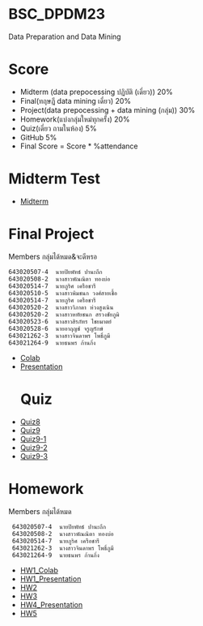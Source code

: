 # BSC_DPDM23
Data Preparation and Data Mining
# Score
- Midterm (data prepocessing ปฏิบัติ (เดี่ยว)) 20%
- Final(ทฤษฎี data mining เดี่ยว) 20%
- Project(data prepocessing + data mining (กลุ่ม)) 30%
- Homework(แบ่งกลุ่มใหม่ทุกครั้ง) 20%
- Quiz(เดี่ยว ถามในห้อง) 5%
- GitHub 5%
- Final Score = Score * %attendance

# Midterm Test
- [Midterm](https://colab.research.google.com/github/Piyaphat23/BSC_DPDM23/blob/main/midterm_bscdpdm23.ipynb)
# Final Project
  Members
กลุ่มได้หมด&จะดีหรอ
  ```
 643020507-4  นายปิยพัทธ์ ปานะถึก        
 643020508-2  นางสาวพัณณิตา ทองบ่อ      
 643020514-7  นายภูริศ เครือชารี           
 643020510-5  นางสาวพิมชนก วงศ์สายเชื้อ   
 643020514-7  นายภูริศ เครือชารี           
 643020520-2  นางสาววิภาดา ห่วงสูงเนิน     
 643020520-2  นางสาวหทัยชนก สรวงชัยภูมิ   
 643020523-6  นางสาวสิรภัทร ไชยมาตย์     
 643020528-6  นายอาฤญช์ จรูญรักษ์        
 643021262-3  นางสาวจินดาพร โพธิ์ภูมี     
 643021264-9  นายธนพร ก้านกิ่ง          
```

- [Colab](https://colab.research.google.com/github/Piyaphat23/BSC_DPDM23/blob/main/Internet.ipynb)
- [Presentation](https://drive.google.com/drive/folders/10_nORXbTSoFDVPMxfe9iC2FkfH4_lIdU?usp=drive_link)
  # Quiz
- [Quiz8](https://github.com/Piyaphat23/BSC_DPDM23/blob/main/Quiz8.pdf)
- [Quiz9](https://github.com/Piyaphat23/BSC_DPDM23/blob/main/quiz9.pdf)
- [Quiz9-1](https://github.com/Piyaphat23/BSC_DPDM23/blob/main/quiz9%20(1).pdf)
- [Quiz9-2](https://github.com/Piyaphat23/BSC_DPDM23/blob/main/quiz9%20(2).pdf)
- [Quiz9-3](https://github.com/Piyaphat23/BSC_DPDM23/blob/main/quiz9%20(3).pdf)
 # Homework
  Members
กลุ่มได้หมด
``` 
 643020507-4  นายปิยพัทธ์ ปานะถึก        
 643020508-2  นางสาวพัณณิตา ทองบ่อ      
 643020514-7  นายภูริศ เครือชารี
 643021262-3  นางสาวจินดาพร โพธิ์ภูมี     
 643021264-9  นายธนพร ก้านกิ่ง
``` 
- [HW1_Colab](https://github.com/Piyaphat23/BSC_DPDM23/blob/main/Frequent_Patterns_(Association_Rules).ipynb)
- [HW1_Presentation](https://drive.google.com/file/d/1GwjNX86n9gQ3SYO8FLR2rFRNKxIuOi1u/view?usp=drive_link)
- [HW2](https://github.com/Piyaphat23/BSC_DPDM23/blob/main/%E0%B9%87HW2.ipynb)
- [HW3](https://github.com/Piyaphat23/BSC_DPDM23/blob/main/Hw3.ipynb)
- [HW4_Presentation](https://github.com/Piyaphat23/BSC_DPDM23/blob/main/Decision%20tree%20classifier%20HW4%20%20Min_weight_fraction_leaf.pdf)
-  [HW5](https://github.com/Piyaphat23/BSC_DPDM23/blob/main/HW5.pdf)
